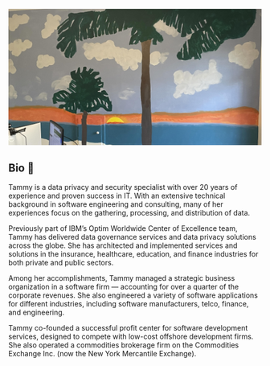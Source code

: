 ![Header](https://github.com/tammy-uncc/tammy-uncc/blob/main/IMG_4672c.jpg "Header")

## Bio 👋

Tammy is a data privacy and security specialist with over 20 years of experience and proven success in IT. With an extensive technical background in software engineering and consulting, many of her experiences focus on the gathering, processing, and distribution of data. 

Previously part of IBM’s Optim Worldwide Center of Excellence team, Tammy has delivered data governance services and data privacy solutions across the globe. She has architected and implemented services and solutions in the insurance, healthcare, education, and finance industries for both private and public sectors. 

Among her accomplishments, Tammy managed a strategic business organization in a software firm — accounting for over a quarter of the corporate revenues. She also engineered a variety of software applications for different industries, including software manufacturers, telco, finance, and engineering. 

Tammy co-founded a successful profit center for software development services, designed to compete with low-cost offshore development firms. She also operated a commodities brokerage firm on the Commodities Exchange Inc. (now the New York Mercantile Exchange).

<!--
**tammy-uncc/tammy-uncc** is a ✨ _special_ ✨ repository because its `README.md` (this file) appears on your GitHub profile.

Here are some ideas to get you started:

- 🔭 I’m currently working on ...
- 🌱 I’m currently learning ...
- 👯 I’m looking to collaborate on ...
- 🤔 I’m looking for help with ...
- 💬 Ask me about ...
- 📫 How to reach me: ...
- 😄 Pronouns: ...
- ⚡ Fun fact: ...
-->
